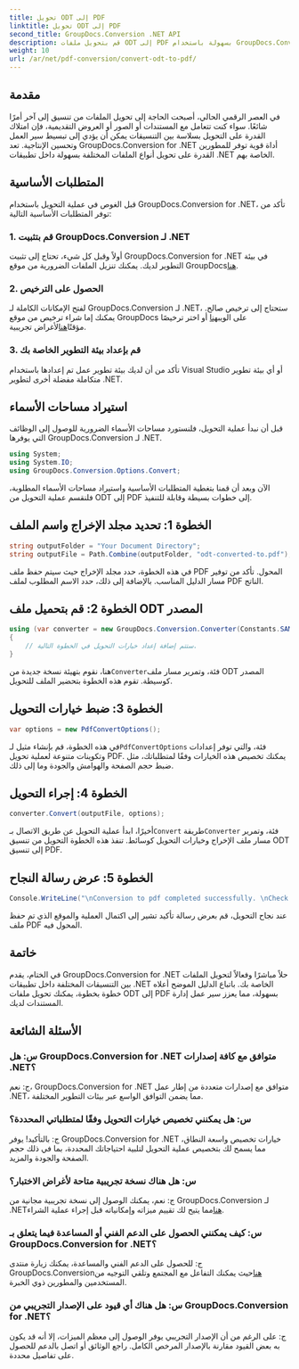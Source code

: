```yaml
---
title: تحويل ODT إلى PDF
linktitle: تحويل ODT إلى PDF
second_title: GroupDocs.Conversion .NET API
description: قم بتحويل ملفات ODT إلى PDF بسهولة باستخدام GroupDocs.Conversion for .NET. قم بتبسيط سير عمل إدارة المستندات لديك بسهولة.
weight: 10
url: /ar/net/pdf-conversion/convert-odt-to-pdf/
---
```

## مقدمة
في العصر الرقمي الحالي، أصبحت الحاجة إلى تحويل الملفات من تنسيق إلى آخر أمرًا شائعًا. سواء كنت تتعامل مع المستندات أو الصور أو العروض التقديمية، فإن امتلاك القدرة على التحويل بسلاسة بين التنسيقات يمكن أن يؤدي إلى تبسيط سير العمل وتحسين الإنتاجية. تعد GroupDocs.Conversion for .NET أداة قوية توفر للمطورين القدرة على تحويل أنواع الملفات المختلفة بسهولة داخل تطبيقات .NET الخاصة بهم.
## المتطلبات الأساسية
قبل الغوص في عملية التحويل باستخدام GroupDocs.Conversion for .NET، تأكد من توفر المتطلبات الأساسية التالية:
### 1. قم بتثبيت GroupDocs.Conversion لـ .NET
أولاً وقبل كل شيء، تحتاج إلى تثبيت GroupDocs.Conversion for .NET في بيئة التطوير لديك. يمكنك تنزيل الملفات الضرورية من موقع GroupDocs[هنا](https://releases.groupdocs.com/conversion/net/).
### 2. الحصول على الترخيص
 لفتح الإمكانات الكاملة لـ GroupDocs.Conversion لـ .NET، ستحتاج إلى ترخيص صالح. يمكنك إما شراء ترخيص من موقع GroupDocs على الويب[هنا](https://purchase.groupdocs.com/buy) أو اختر ترخيصًا مؤقتًا[هنا](https://purchase.groupdocs.com/temporary-license/)لأغراض تجريبية.
### 3. قم بإعداد بيئة التطوير الخاصة بك
تأكد من أن لديك بيئة تطوير عمل تم إعدادها باستخدام Visual Studio أو أي بيئة تطوير متكاملة مفضلة أخرى لتطوير .NET.

## استيراد مساحات الأسماء
قبل أن نبدأ عملية التحويل، فلنستورد مساحات الأسماء الضرورية للوصول إلى الوظائف التي يوفرها GroupDocs.Conversion لـ .NET.
```csharp
using System;
using System.IO;
using GroupDocs.Conversion.Options.Convert;
```

الآن وبعد أن قمنا بتغطية المتطلبات الأساسية واستيراد مساحات الأسماء المطلوبة، فلنقسم عملية التحويل من ODT إلى PDF إلى خطوات بسيطة وقابلة للتنفيذ.
## الخطوة 1: تحديد مجلد الإخراج واسم الملف
```csharp
string outputFolder = "Your Document Directory";
string outputFile = Path.Combine(outputFolder, "odt-converted-to.pdf");
```
في هذه الخطوة، حدد مجلد الإخراج حيث سيتم حفظ ملف PDF المحول. تأكد من توفير مسار الدليل المناسب. بالإضافة إلى ذلك، حدد الاسم المطلوب لملف PDF الناتج.
## الخطوة 2: قم بتحميل ملف ODT المصدر
```csharp
using (var converter = new GroupDocs.Conversion.Converter(Constants.SAMPLE_ODT))
{
    // ستتم إضافة إعداد خيارات التحويل في الخطوة التالية.
}
```
 هنا، نقوم بتهيئة نسخة جديدة من`Converter`فئة، وتمرير مسار ملف ODT المصدر كوسيطة. تقوم هذه الخطوة بتحضير الملف للتحويل.
## الخطوة 3: ضبط خيارات التحويل
```csharp
var options = new PdfConvertOptions();
```
 في هذه الخطوة، قم بإنشاء مثيل لـ`PdfConvertOptions` فئة، والتي توفر إعدادات وتكوينات متنوعة لعملية تحويل PDF. يمكنك تخصيص هذه الخيارات وفقًا لمتطلباتك، مثل ضبط حجم الصفحة والهوامش والجودة وما إلى ذلك.
## الخطوة 4: إجراء التحويل
```csharp
converter.Convert(outputFile, options);
```
 أخيرًا، ابدأ عملية التحويل عن طريق الاتصال بـ`Convert` طريقة`Converter` فئة، وتمرير مسار ملف الإخراج وخيارات التحويل كوسائط. تنفذ هذه الخطوة التحويل من تنسيق ODT إلى تنسيق PDF.
## الخطوة 5: عرض رسالة النجاح
```csharp
Console.WriteLine("\nConversion to pdf completed successfully. \nCheck output in {0}", outputFolder);
```
عند نجاح التحويل، قم بعرض رسالة تأكيد تشير إلى اكتمال العملية والموقع الذي تم حفظ ملف PDF المحول فيه.

## خاتمة
في الختام، يقدم GroupDocs.Conversion for .NET حلاً مباشرًا وفعالاً لتحويل الملفات بين التنسيقات المختلفة داخل تطبيقات .NET الخاصة بك. باتباع الدليل الموضح أعلاه خطوة بخطوة، يمكنك تحويل ملفات ODT إلى PDF بسهولة، مما يعزز سير عمل إدارة المستندات لديك.
## الأسئلة الشائعة
### س: هل GroupDocs.Conversion for .NET متوافق مع كافة إصدارات .NET؟
ج: نعم، GroupDocs.Conversion for .NET متوافق مع إصدارات متعددة من إطار عمل .NET، مما يضمن التوافق الواسع عبر بيئات التطوير المختلفة.
### س: هل يمكنني تخصيص خيارات التحويل وفقًا لمتطلباتي المحددة؟
ج: بالتأكيد! يوفر GroupDocs.Conversion for .NET خيارات تخصيص واسعة النطاق، مما يسمح لك بتخصيص عملية التحويل لتلبية احتياجاتك المحددة، بما في ذلك حجم الصفحة والجودة والمزيد.
### س: هل هناك نسخة تجريبية متاحة لأغراض الاختبار؟
 ج: نعم، يمكنك الوصول إلى نسخة تجريبية مجانية من GroupDocs.Conversion لـ .NET[هنا](https://releases.groupdocs.com/)مما يتيح لك تقييم ميزاته وإمكانياته قبل إجراء عملية الشراء.
### س: كيف يمكنني الحصول على الدعم الفني أو المساعدة فيما يتعلق بـ GroupDocs.Conversion for .NET؟
 ج: للحصول على الدعم الفني والمساعدة، يمكنك زيارة منتدى GroupDocs.Conversion[هنا](https://forum.groupdocs.com/c/conversion/11)حيث يمكنك التفاعل مع المجتمع وتلقي التوجيه من المستخدمين والمطورين ذوي الخبرة.
### س: هل هناك أي قيود على الإصدار التجريبي من GroupDocs.Conversion for .NET؟
ج: على الرغم من أن الإصدار التجريبي يوفر الوصول إلى معظم الميزات، إلا أنه قد يكون به بعض القيود مقارنة بالإصدار المرخص الكامل. راجع الوثائق أو اتصل بالدعم للحصول على تفاصيل محددة.